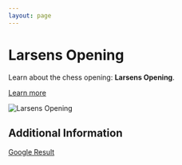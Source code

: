 ```yaml
---
layout: page
---
```

# Larsens Opening

Learn about the chess opening: **Larsens Opening**.

[Learn more](https://www.thechesswebsite.com/larsens-opening/)

![Larsens Opening](https://www.thechesswebsite.com/wp-content/uploads/2013/05/larsens-opening.jpg)

## Additional Information

[Google Result](/search?num=3)
